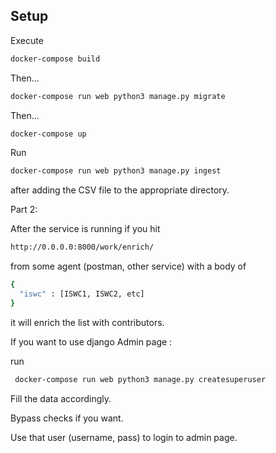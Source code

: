 ## Setup

Execute

```sh
docker-compose build
```

Then...

```sh
docker-compose run web python3 manage.py migrate
```

Then...

```sh
docker-compose up
```

Run
```sh
docker-compose run web python3 manage.py ingest
```
after adding the CSV file to the appropriate directory.

Part 2:

After the service is running if you hit

```sh
http://0.0.0.0:8000/work/enrich/
```

from some agent (postman, other service) with a body of
```sh
{
  "iswc" : [ISWC1, ISWC2, etc] 
}
```

it will enrich the list with contributors.


If you want to use django Admin page :

run 

```sh
 docker-compose run web python3 manage.py createsuperuser 
 ```
Fill the data accordingly.

Bypass checks if you want.

Use that user (username, pass) to login to admin page.